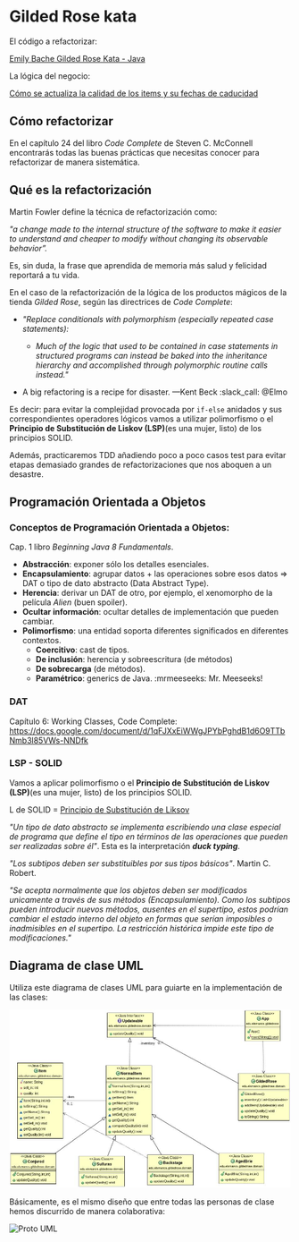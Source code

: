 Gilded Rose kata
================

El código a refactorizar:

[Emily Bache Gilded Rose Kata - Java](https://github.com/emilybache/GildedRose-Refactoring-Kata/tree/master/Java)

La lógica del negocio:

[Cómo se actualiza la calidad de los items y su fechas de caducidad](https://github.com/dfleta/Python_ejercicios/blob/master/Poo/GildedRose_Refactoring_TDD_Kata/GildedRoseRequirements.txt)


## Cómo refactorizar

En el capítulo 24 del libro _Code Complete_ de Steven C. McConnell encontrarás todas las buenas prácticas que necesitas conocer para refactorizar de manera sistemática. 

## Qué es la refactorización

Martin Fowler define la técnica de refactorización como:

_"a change made to the internal structure of the software to make it easier to understand and cheaper to modify without changing its observable behavior”._

Es, sin duda, la frase que aprendida de memoria más salud y felicidad reportará a tu vida.

En el caso de la refactorización de la lógica de los productos mágicos de la tienda _Gilded Rose_, según las directrices de _Code Complete_:

 - _"Replace conditionals with polymorphism (especially repeated case statements):_
    - _Much of the logic that used to be contained in case statements in structured programs can instead be baked into the inheritance hierarchy and accomplished through polymorphic routine calls instead."_

 - A big refactoring is a recipe for disaster. —Kent Beck  :slack_call: @Elmo 

Es decir: para evitar la complejidad provocada por `if-else` anidados y sus correspondientes operadores lógicos vamos a utilizar polimorfismo o el **Principio de Substitución de Liskov (LSP)**(es una mujer, listo) de los principios SOLID.

Además, practicaremos TDD añadiendo poco a poco casos test para evitar etapas demasiado grandes de refactorizaciones que nos aboquen a un desastre. 


## Programación Orientada a Objetos

### Conceptos de Programación Orientada a Objetos:

Cap. 1 libro _Beginning Java 8 Fundamentals_.

- **Abstracción**: exponer sólo los detalles esenciales.
- **Encapsulamiento**: agrupar datos + las operaciones sobre esos datos => DAT o tipo de dato abstracto (Data Abstract Type).
- **Herencia**: derivar un DAT de otro, por ejemplo, el xenomorpho de la película _Alien_ (buen spoiler).
- **Ocultar información**: ocultar detalles de implementación que pueden cambiar.
- **Polimorfismo**: una entidad soporta diferentes significados en diferentes contextos.
  - **Coercitivo**: cast de tipos.
  - **De inclusión**: herencia y sobreescritura (de métodos)
  - **De sobrecarga** (de métodos).
  - **Paramétrico**: generics de Java. :mrmeeseeks: Mr. Meeseeks!

### DAT

Capítulo 6: Working Classes, Code Complete:
https://docs.google.com/document/d/1qFJXxEiWWgJPYbPghdB1d6O9TTbNmb3l85VWs-NNDfk

### LSP - SOLID

Vamos a aplicar polimorfismo o el **Principio de Substitución de Liskov (LSP)**(es una mujer, listo) de los principios SOLID.

L de SOLID = [Principio de Substitución de Liksov](https://es.wikipedia.org/wiki/Principio_de_sustituci%C3%B3n_de_Liskov)


_"Un tipo de dato abstracto se implementa escribiendo una clase especial de programa que define el tipo en términos de las operaciones que pueden ser realizadas sobre él"_. Esta es la interpretación **_duck typing_**.

_"Los subtipos deben ser substituibles por sus tipos básicos"_. Martin C. Robert.

_"Se acepta normalmente que los objetos deben ser modificados unicamente a través de sus métodos (Encapsulamiento). Como los subtipos pueden introducir nuevos métodos, ausentes en el supertipo, estos podrían cambiar el estado interno del objeto en formas que serían imposibles o inadmisibles en el supertipo. La restricción histórica impide este tipo de modificaciones."_

## Diagrama de clase UML

Utiliza este diagrama de clases UML para guiarte en la implementación de las clases:

![Diagrama de clases UML](./diagrama_clases_UML.jpg)

Básicamente, es el mismo diseño que entre todas las personas de clase hemos discurrido de manera colaborativa:

![Proto UML](./diseño%20colaborativo%20protoUML.jpg)
